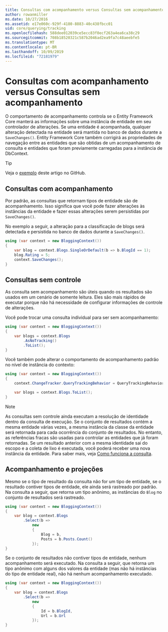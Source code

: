```yaml
---
title: Consultas com acompanhamento versus Consultas sem acompanhamento – EF Core
author: rowanmiller
ms.date: 10/27/2016
ms.assetid: e17e060c-929f-4180-8883-40c438fbcc01
uid: core/querying/tracking
ms.openlocfilehash: 588dee012039ce5ecc83f0ecf263a4ea6ca38c29
ms.sourcegitcommit: 708b18520321c587b2046ad2ea9fa7c48aeebfe5
ms.translationtype: MT
ms.contentlocale: pt-BR
ms.lasthandoff: 10/09/2019
ms.locfileid: "72181979"
---
```

# <a name="tracking-vs-no-tracking-queries"></a>Consultas com acompanhamento versus Consultas sem acompanhamento

O comportamento de acompanhamento controla se o Entity Framework Core manterá as informações sobre uma instância de entidade em seu controlador de alterações. Se uma entidade é acompanhada, qualquer alteração detectada na entidade será mantida no banco de dados durante a `SaveChanges()`. Entity Framework Core também corrigirá as propriedades de navegação entre as entidades que são obtidas de um acompanhamento de consulta e entidades que foram previamente carregadas para a instância de DbContext.

> [!TIP]  
> Veja o [exemplo](https://github.com/aspnet/EntityFramework.Docs/tree/master/samples/core/Querying) deste artigo no GitHub.

## <a name="tracking-queries"></a>Consultas com acompanhamento

Por padrão, as consultas que retornam tipos de entidade são de acompanhamento. Isso significa que você pode fazer alterações às instâncias da entidade e fazer essas alterações serem persistidas por `SaveChanges()`.

No exemplo a seguir, a alteração para a classificação de blogs será detectada e persistida no banco de dados durante a `SaveChanges()`.

<!-- [!code-csharp[Main](samples/core/Querying/Tracking/Sample.cs)] -->
``` csharp
using (var context = new BloggingContext())
{
    var blog = context.Blogs.SingleOrDefault(b => b.BlogId == 1);
    blog.Rating = 5;
    context.SaveChanges();
}
```

## <a name="no-tracking-queries"></a>Consultas sem controle

As consulta sem acompanhamento são úteis quando os resultados são usados em um cenário de somente leitura. Eles são mais rápidos de executar porque não há necessidade de configurar informações de controle de alterações.

Você pode trocar uma consulta individual para ser sem acompanhamento:

<!-- [!code-csharp[Main](samples/core/Querying/Tracking/Sample.cs?highlight=4)] -->
``` csharp
using (var context = new BloggingContext())
{
    var blogs = context.Blogs
        .AsNoTracking()
        .ToList();
}
```

Você também pode alterar o comportamento de acompanhamento padrão no nível de instância do contexto:

<!-- [!code-csharp[Main](samples/core/Querying/Tracking/Sample.cs?highlight=3)] -->
``` csharp
using (var context = new BloggingContext())
{
    context.ChangeTracker.QueryTrackingBehavior = QueryTrackingBehavior.NoTracking;

    var blogs = context.Blogs.ToList();
}
```

> [!NOTE]  
> As consultas sem controle ainda executam a resolução de identidade dentro da consulta de execução. Se o conjunto de resultados contém a mesma entidade várias vezes, a mesma instância da classe da entidade será retornada para cada ocorrência do conjunto de resultados. No entanto, as referências fracas são usadas para controlar as entidades que já foram retornadas. Se um resultado anterior com a mesma identidade sai do escopo e a coleta de lixo é executada, você poderá receber uma nova instância da entidade. Para saber mais, veja [Como funciona a consulta](xref:core/querying/how-query-works).

## <a name="tracking-and-projections"></a>Acompanhamento e projeções

Mesmo se o tipo de resultado da consulta não for um tipo de entidade, se o resultado contiver tipos de entidade, ele ainda será rastreado por padrão. Na consulta a seguir, que retorna um tipo anônimo, as instâncias do `Blog` no conjunto de resultados será rastreado.

<!-- [!code-csharp[Main](samples/core/Querying/Tracking/Sample.cs?highlight=7)] -->
``` csharp
using (var context = new BloggingContext())
{
    var blog = context.Blogs
        .Select(b =>
            new
            {
                Blog = b,
                Posts = b.Posts.Count()
            });
}
```

Se o conjunto de resultados não contiver tipos de entidade, nenhum acompanhamento será executado. Na consulta a seguir, que retorna um tipo anônimo com alguns dos valores da entidade (mas não há instâncias do tipo de entidade real), não há nenhum acompanhamento executado.

<!-- [!code-csharp[Main](samples/core/Querying/Tracking/Sample.cs)] -->
``` csharp
using (var context = new BloggingContext())
{
    var blog = context.Blogs
        .Select(b =>
            new
            {
                Id = b.BlogId,
                Url = b.Url
            });
}
```
